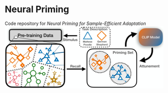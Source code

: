 # Neural Priming

Code repository for *Neural Priming for Sample-Efficient Adaptation*
<img src='assets/teaser.jpg' width=500>
